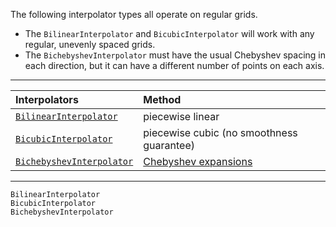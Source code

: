 The following interpolator types all operate on regular grids.
* The `BilinearInterpolator` and `BicubicInterpolator` will work with any regular, unevenly spaced grids.
* The `BichebyshevInterpolator` must have the usual Chebyshev spacing in each direction, but it can have a different number of points on each axis.

------

Interpolators | Method
 :-- | :--
[`BilinearInterpolator`](@ref) | piecewise linear
[`BicubicInterpolator`](@ref) | piecewise cubic (no smoothness guarantee)
[`BichebyshevInterpolator`](@ref) | [Chebyshev expansions](chebyshev.md)

------

```@docs
BilinearInterpolator
BicubicInterpolator
BichebyshevInterpolator
```
